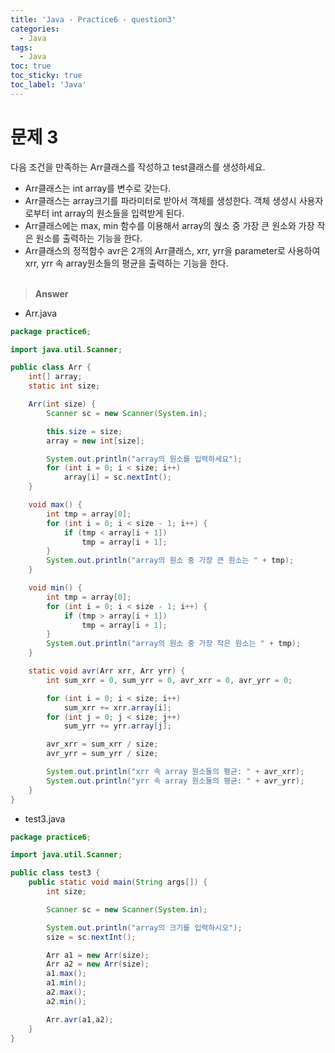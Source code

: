 ```yaml
---
title: 'Java - Practice6 - question3'
categories:
  - Java
tags:
  - Java
toc: true
toc_sticky: true
toc_label: 'Java'
---
```


# 문제 3

다음 조건을 만족하는 Arr클래스를 작성하고 test클래스를 생성하세요.

- Arr클래스는 int array를 변수로 갖는다.
- Arr클래스는 array크기를 파라미터로 받아서 객체를 생성한다.
  객체 생성시 사용자로부터 int array의 원소들을 입력받게 된다.
- Arr클래스에는 max, min 함수를 이용해서 array의 웑소 중 가장 큰 원소와 가장 작은 원소를 출력하는 기능을 한다.
- Arr클래스의 정적함수 avr은 2개의 Arr클래스, xrr, yrr을 parameter로 사용하여 xrr, yrr 속 array원소들의 평균을 출력하는 기능을 한다.  
  <br>

> **Answer**

- Arr.java

```java
package practice6;

import java.util.Scanner;

public class Arr {
	int[] array;
	static int size;

	Arr(int size) {
		Scanner sc = new Scanner(System.in);

		this.size = size;
		array = new int[size];

		System.out.println("array의 원소를 입력하세요");
		for (int i = 0; i < size; i++)
			array[i] = sc.nextInt();
	}

	void max() {
		int tmp = array[0];
		for (int i = 0; i < size - 1; i++) {
			if (tmp < array[i + 1])
				tmp = array[i + 1];
		}
		System.out.println("array의 원소 중 가장 큰 원소는 " + tmp);
	}

	void min() {
		int tmp = array[0];
		for (int i = 0; i < size - 1; i++) {
			if (tmp > array[i + 1])
				tmp = array[i + 1];
		}
		System.out.println("array의 원소 중 가장 작은 원소는 " + tmp);
	}

	static void avr(Arr xrr, Arr yrr) {
		int sum_xrr = 0, sum_yrr = 0, avr_xrr = 0, avr_yrr = 0;

		for (int i = 0; i < size; i++)
			sum_xrr += xrr.array[i];
		for (int j = 0; j < size; j++)
			sum_yrr += yrr.array[j];

		avr_xrr = sum_xrr / size;
		avr_yrr = sum_yrr / size;

		System.out.println("xrr 속 array 원소들의 평균: " + avr_xrr);
		System.out.println("yrr 속 array 원소들의 평균: " + avr_yrr);
	}
}
```

- test3.java

```java
package practice6;

import java.util.Scanner;

public class test3 {
	public static void main(String args[]) {
		int size;

		Scanner sc = new Scanner(System.in);

		System.out.println("array의 크기를 입력하시오");
		size = sc.nextInt();

		Arr a1 = new Arr(size);
		Arr a2 = new Arr(size);
		a1.max();
		a1.min();
		a2.max();
		a2.min();

		Arr.avr(a1,a2);
	}
}
```
